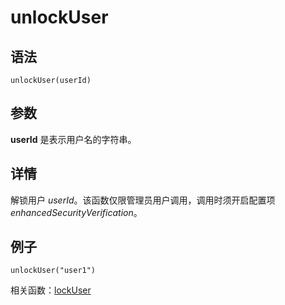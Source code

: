 # unlockUser

## 语法

`unlockUser(userId)`

## 参数

**userId** 是表示用户名的字符串。

## 详情

解锁用户 *userId*。该函数仅限管理员用户调用，调用时须开启配置项 *enhancedSecurityVerification*。

## 例子

```
unlockUser("user1")
```

相关函数：[lockUser](../l/lockUser.html)

